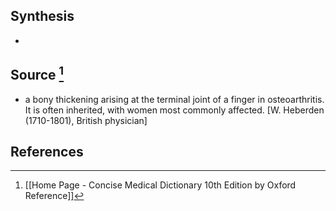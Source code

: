 ## Synthesis
- 
## Source [^1]
- a bony thickening arising at the terminal joint of a finger in osteoarthritis. It is often inherited, with women most commonly affected. \[W. Heberden (1710-1801), British physician]
## References

[^1]: [[Home Page - Concise Medical Dictionary 10th Edition by Oxford Reference]]